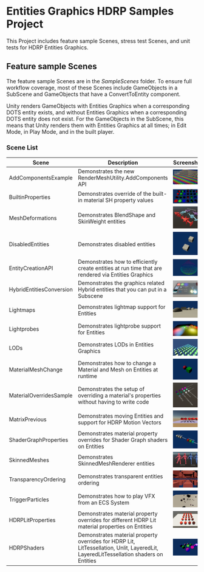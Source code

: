 # Entities Graphics HDRP Samples Project
This Project includes feature sample Scenes, stress test Scenes, and unit tests for HDRP Entities Graphics.

## Feature sample Scenes
The feature sample Scenes are in the _SampleScenes_ folder. To ensure full workflow coverage, most of these Scenes include GameObjects in a SubScene and GameObjects that have a ConvertToEntity component. 

Unity renders GameObjects with Entities Graphics when a corresponding DOTS entity exists, and without Entities Graphics when a corresponding DOTS entity does not exist. For the GameObjects in the SubScene, this means that Unity renders them with Entities Graphics at all times; in Edit Mode, in Play Mode, and in the built player.

### Scene List

| Scene | Description | Screenshot |
| --- | --- | - |
| AddComponentsExample | Demonstrates the new RenderMeshUtility.AddComponents API | ![](READMEimages/AddComponentsExample.PNG) |
| BuiltinProperties | Demonstrates override of the built-in material SH property values | ![](READMEimages/BuiltinProperties.PNG) |
| MeshDeformations | Demonstrates BlendShape and SkinWeight entities | ![](READMEimages/Deformations.PNG) |
| DisabledEntities |  Demonstrates disabled entities | ![](READMEimages/DisabledEntities.PNG) |
| EntityCreationAPI | Demonstrates how to efficiently create entities at run time that are rendered via Entities Graphics  | ![](READMEimages/EntityCreationAPI.PNG) |
| HybridEntitiesConversion | Demonstrates the graphics related Hybrid entities that you can put in a Subscene | ![](READMEimages/HybridEntitiesConversion.PNG) |
| Lightmaps | Demonstrates lightmap support for Entities | ![](READMEimages/Lightmaps.PNG) |
| Lightprobes | Demonstrates lightprobe support for Entities | ![](READMEimages/Lightprobes.PNG) |
| LODs | Demonstrates LODs in Entities Graphics| ![](READMEimages/LODs.PNG) |
| MaterialMeshChange | Demonstrates how to change a Material and Mesh on Entities at runtime | ![](READMEimages/MaterialMeshChange.PNG) |
| MaterialOverridesSample | Demonstrates the setup of overriding a material's properties without having to write code | ![](READMEimages/MaterialOverridesSample.PNG) |
| MatrixPrevious | Demonstrates moving Entities and support for HDRP Motion Vectors | ![](READMEimages/MatrixPrevious.PNG) |
| ShaderGraphProperties | Demonstrates material property overrides for Shader Graph shaders on Entities | ![](READMEimages/ShaderGraphProperties.PNG) |
| SkinnedMeshes | Demonstrates SkinnedMeshRenderer entities | ![](READMEimages/SkinnedMeshes.PNG) |
| TransparencyOrdering | Demonstrates transparent entities ordering | ![](READMEimages/TransparencyOrdering.PNG) |
| TriggerParticles | Demonstrates how to play VFX from an ECS System | ![](READMEimages/TriggerParticles.PNG) |
| HDRPLitProperties | Demonstrates material property overrides for different HDRP Lit material properties on Entities | ![](READMEimages/HDRPLitProperties.PNG) |
| HDRPShaders | Demonstrates material property overrides for HDRP Lit, LitTessellation, Unlit, LayeredLit, LayeredLitTessellation shaders on Entities | ![](READMEimages/HDRPShaders.PNG) |
